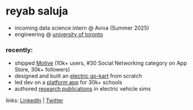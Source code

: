 # reyab saluja

- incoming data science intern @ Aviva (Summer 2025)
- engineering @ [university of toronto](https://www.utoronto.ca/)

### recently:
- shipped [Motive](https://themotiveapp.ca/) (10k+ users, #30 Social Networking category on App Store, 30k+ followers)
- designed and built an [electric go-kart](https://reyabsaluja0.wixsite.com/my-site) from scratch
- led dev on a [platform app](https://promplanner.app/) for 30k+ schools
- authored [research publications](#) in electric vehicle sims

links: [LinkedIn](https://www.linkedin.com/in/reyab-saluja/) | [Twitter](https://x.com/reyabsaluja)
